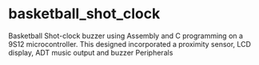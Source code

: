 # basketball_shot_clock
Basketball Shot-clock buzzer using Assembly and C programming on a 9S12 microcontroller. This designed incorporated a proximity sensor, LCD display, ADT music output and buzzer Peripherals
